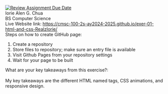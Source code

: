 [![Review Assignment Due Date](https://classroom.github.com/assets/deadline-readme-button-22041afd0340ce965d47ae6ef1cefeee28c7c493a6346c4f15d667ab976d596c.svg)](https://classroom.github.com/a/VhAR7jGx) <br>
Iorie Alen G. Chua <br />
BS Computer Science <br />
Live Website link: https://cmsc-100-2s-ay2024-2025.github.io/exer-01-html-and-css-RealzIorie/ <br />
Steps on how to create GitHub page:

1. Create a repository
2. Store files to repository; make sure an entry file is available
3. Visit Github Pages from your repository settings
4. Wait for your page to be built <br>

What are your key takeaways from this exercise?: <br />  
 My key takeaways are the different HTML named tags, CSS animations, and responsive design.
